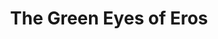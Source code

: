 ---
title: The Green Eyes of Eros
year: 1924
opening_date: 1924-04-28
closing_date: 
layout: productions
featured_image: 
image_caption:
image_credit:
playbill:
category:
Theatre: Theatre Jacksonville
cast:
  Columbine: Clara Johnson
  Pierrot: Dick Grether
  Pierrette: Margery Brash
  Harlequin: Ted Foster
crew:
  Stage Setting: Dick Grether
  Director: E.S. Beauchamp-Nobbs
  Props: 
    - Helen Mullikin
    - Mary Benedict
  Costumes: Isabel Williams
understudies:
orchestra:
external_links:
---